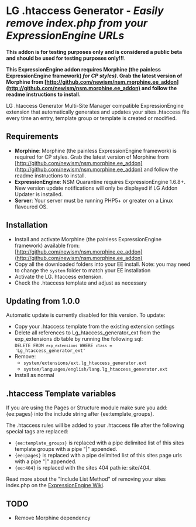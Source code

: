 LG .htaccess Generator - _Easily remove index.php from your ExpressionEngine URLs_
================================================================================

**This addon is for testing purposes only and is considered a public beta and should be used for testing purposes only!!!**.

**This ExpressionEngine addon requires Morphine (the painless ExpressionEngine framework) _for CP styles)_. Grab the latest version of Morphine from [http://github.com/newism/nsm.morphine.ee_addon](http://github.com/newism/nsm.morphine.ee_addon) and follow the readme instructions to install.**

LG .htaccess Generator Multi-Site Manager compatible ExpressionEngine extension that automatically generates and updates your sites .htaccess file every time an entry, template group or template is created or modified.

Requirements
------------

* **Morphine**: Morphine (the painless ExpressionEngine framework) is required for CP styles. Grab the latest version of Morphine from [http://github.com/newism/nsm.morphine.ee_addon](http://github.com/newism/nsm.morphine.ee_addon) and follow the readme instructions to install.
* **ExpressionEngine**: NSM Quarantine requires ExpressionEngine 1.6.8+. New version update notifications will only be displayed if LG Addon Updater is installed.
* **Server**: Your server must be running PHP5+ or greater on a Linux flavoured OS.

Installation
------------

* Install and activate Morphine (the painless ExpressionEngine framework) available from: [http://github.com/newism/nsm.morphine.ee_addon](http://github.com/newism/nsm.morphine.ee_addon)
* Copy all the downloaded folders into your EE install. Note: you may need to change the <code>system</code> folder to match your EE installation
* Activate the LG. htaccess extension.
* Check the .htaccess template and adjust as necessary

Updating from 1.0.0
-------------------

Automatic update is currently disabled for this version. To update:

* Copy your .htaccess template from the existing extension settings
* Delete all references to Lg\_htaccess\_generator\_ext from the exp_extensions db table by running the following sql:  
<code>DELETE FROM `exp_extensions` WHERE `class` = 'Lg\_htaccess\_generator\_ext'</code>
* Remove:
	* <code>system/extensions/ext.lg\_htaccess\_generator.ext</code>
	* <code>system/languages/english/lang.lg\_htaccess\_generator.ext</code>
* Install as normal

.htaccess Template variables
----------------------------

If you are using the Pages or Structure module make sure you add: {ee:pages} into the include string after {ee:template_groups}.

The .htaccess rules will be added to your .htaccess file after the following special tags are replaced:

* <code>{ee:template_groups}</code> is replaced with a pipe delimited list of this sites template groups with a pipe "|" appended.
* <code>{ee:pages}</code> is replaced with a pipe delimited list of this sites page urls with a pipe "|" appended.
* <code>{ee:404}</code> is replaced with the sites 404 path ie: site/404.

Read more about the "Include List Method" of removing your sites index.php on the [ExpressionEngine Wiki](http://expressionengine.com/index.php?affiliate=newism&page=wiki/Remove_index.php_From_URLs/#Include_List_Method).

TODO
----

* Remove Morphine dependency